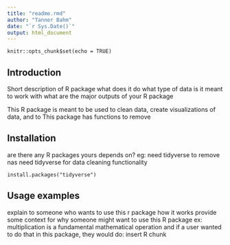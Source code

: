 ```yaml
---
title: "readme.rmd"
author: "Tanner Bahm"
date: "`r Sys.Date()`"
output: html_document
---
```


```{r setup, include=FALSE}
knitr::opts_chunk$set(echo = TRUE)
```

## Introduction
Short description of R package
  what does it do
  what type of data is it meant to work with
  what are the major outputs of your R package

This R package is meant to be used to clean data, create visualizations of data, and to 
 This package has functions to remove 

## Installation
are there any R packages yours depends on? 
eg: need tidyverse to remove nas
need tidyverse for data cleaning functionality

```{r}
install.packages("tidyverse")

```

## Usage examples
explain to someone who wants to use this r package how it works
provide some context for why someone might want to use this R package
ex: multiplication is a fundamental mathematical operation and if a user wanted to do that in this package, they would do:
insert R chunk

```{r}

```
